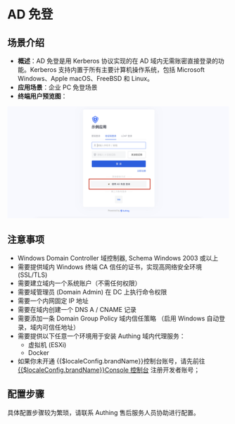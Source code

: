 # AD 免登

<LastUpdated/>

## 场景介绍

- **概述**：AD 免登是用 Kerberos 协议实现的在 AD 域内无需账密直接登录的功能。Kerberos 支持内置于所有主要计算机操作系统，包括 Microsoft Windows、Apple macOS、FreeBSD 和 Linux。
- **应用场景**：企业 PC 免登场景
- **终端用户预览图**：

<img src="./images/adKerberos00.png" >

## 注意事项

- Windows Domain Controller 域控制器, Schema Windows 2003 或以上
- 需要提供域内 Windows 终端 CA 信任的证书，实现高网络安全环境 (SSL/TLS)
- 需要建立域内一个系统账户（不需任何权限）
- 需要域管理员 (Domain Admin) 在 DC 上执行命令权限
- 需要一个内网固定 IP 地址
- 需要在域内创建一个 DNS A / CNAME 记录
- 需要添加一条 Domain Group Policy 域内信任策略 （启用 Windows 自动登录，域内可信任地址）
- 需要提供以下任意一个环境用于安装 Authing 域内代理服务：
  - 虚拟机 (ESXi)
  - Docker
- 如果你未开通 {{$localeConfig.brandName}}控制台账号，请先前往 [ {{$localeConfig.brandName}}Console 控制台](https://authing.cn/) 注册开发者账号；

## 配置步骤

具体配置步骤较为繁琐，请联系 Authing 售后服务人员协助进行配置。
